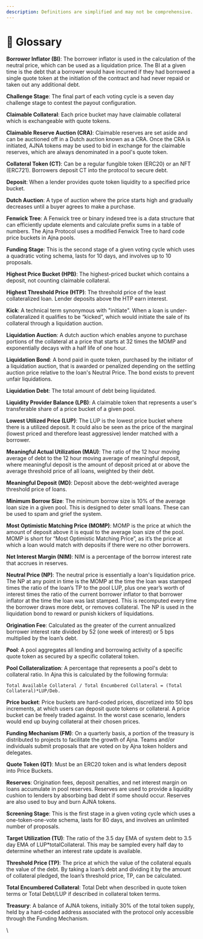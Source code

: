 ```yaml
---
description: Definitions are simplified and may not be comprehensive.
---
```


# 📖 Glossary

**Borrower Inflator (BI)**:  The borrower inflator is used in the calculation of the neutral price, which can be used as a liquidation price. The BI at a given time is the debt that a borrower would have incurred if they had borrowed a single quote token at the initiation of the contract and had never repaid or taken out any additional debt.

**Challenge Stage**: The final part of each voting cycle is a seven day challenge stage to contest the payout configuration.

**Claimable Collateral**: Each price bucket may have claimable collateral which is exchangeable with quote tokens.

**Claimable Reserve Auction (CRA)**: Claimable reserves are set aside and can be auctioned off in a Dutch auction known as a CRA. Once the CRA is initiated, AJNA tokens may be used to bid in exchange for the claimable reserves, which are always denominated in a pool's quote token.

**Collateral Token (CT)**: Can be a regular fungible token (ERC20) or an NFT (ERC721). Borrowers deposit CT into the protocol to secure debt.

**Deposit**: When a lender provides quote token liquidity to a specified price bucket.

**Dutch Auction**: A type of auction where the price starts high and gradually decreases until a buyer agrees to make a purchase.

**Fenwick Tree**: A Fenwick tree or binary indexed tree is a data structure that can efficiently update elements and calculate prefix sums in a table of numbers. The Ajna Protocol uses a modified Fenwick Tree to hard code price buckets in Ajna pools.

**Funding Stage**: This is the second stage of a given voting cycle which uses a quadratic voting schema, lasts for 10 days, and involves up to 10 proposals.

**Highest Price Bucket (HPB)**: The highest-priced bucket which contains a deposit, not counting claimable collateral.

**Highest Threshold Price (HTP)**: The threshold price of the least collateralized loan. Lender deposits above the HTP earn interest.

**Kick**: A technical term synonymous with "initiate". When a loan is under-collateralized it qualifies to be “kicked”, which would initiate the sale of its collateral through a liquidation auction.

**Liquidation Auction**: A dutch auction which enables anyone to purchase portions of the collateral at a price that starts at 32 times the MOMP and exponentially decays with a half life of one hour.

**Liquidation Bond**: A bond paid in quote token, purchased by the initiator of a liquidation auction, that is awarded or penalized depending on the settling auction price relative to the loan's Neutral Price. The bond exists to prevent unfair liquidations.

**Liquidation Debt**: The total amount of debt being liquidated.

**Liquidity Provider Balance (LPB)**: A claimable token that represents a user's transferable share of a price bucket of a given pool.

**Lowest Utilized Price (LUP)**: The LUP is the lowest price bucket where there is a utilized deposit. It could also be seen as the price of the marginal (lowest priced and therefore least aggressive) lender matched with a borrower.

**Meaningful Actual Utilization (MAU)**: The ratio of the 12 hour moving average of debt to the 12 hour moving average of meaningful deposit, where meaningful deposit is the amount of deposit priced at or above the average threshold price of all loans, weighted by their debt.

**Meaningful Deposit (MD)**: Deposit above the debt-weighted average threshold price of loans.

**Minimum Borrow Size**: The minimum borrow size is 10% of the average loan size in a given pool. This is designed to deter small loans. These can be used to spam and grief the system.

**Most Optimistic Matching Price (MOMP)**: MOMP is the price at which the amount of deposit above it is equal to the average loan size of the pool. MOMP is short for “Most Optimistic Matching Price”, as it’s the price at which a loan would match with deposits if there were no other borrowers.

**Net Interest Margin (NIM)**: NIM is a percentage of the borrow interest rate that accrues in reserves.

**Neutral Price (NP)**: The neutral price is essentially a loan's liquidation price. The NP at any point in time is the MOMP at the time the loan was stamped times the ratio of the loan’s TP to the pool LUP, plus one year’s worth of interest times the ratio of the current borrower inflator to that borrower inflator at the time the loan was last stamped. This is recomputed every time the borrower draws more debt, or removes collateral. The NP is used in the liquidation bond to reward or punish kickers of liquidations.

**Origination Fee**: Calculated as the greater of the current annualized borrower interest rate divided by 52 (one week of interest) or 5 bps multiplied by the loan’s debt.

**Pool**: A pool aggregates all lending and borrowing activity of a specific quote token as secured by a specific collateral token.

**Pool Collateralization**: A percentage that represents a pool's debt to collateral ratio. In Ajna this is calculated by the following formula:&#x20;

`Total Available Collateral / Total Encumbered Collateral = (Total Collateral)*LUP/Deb.`

**Price bucket**: Price buckets are hard-coded prices, discretized into 50 bps increments, at which users can deposit quote tokens or collateral. A price bucket can be freely traded against. In the worst case scenario, lenders would end up buying collateral at their chosen prices.

**Funding Mechanism (FM)**: On a quarterly basis, a portion of the treasury is distributed to projects to facilitate the growth of Ajna. Teams and/or individuals submit proposals that are voted on by Ajna token holders and delegates.

**Quote Token (QT)**: Must be an ERC20 token and is what lenders deposit into Price Buckets.

**Reserves**: Origination fees, deposit penalties, and net interest margin on loans accumulate in pool reserves. Reserves are used to provide a liquidity cushion to lenders by absorbing bad debt if some should occur. Reserves are also used to buy and burn AJNA tokens.

**Screening Stage**: This is the first stage in a given voting cycle which uses a one-token-one-vote schema, lasts for 80 days, and involves an unlimited number of proposals.

**Target Utilization (TU)**: The ratio of the 3.5 day EMA of system debt to 3.5 day EMA of LUP\*totalCollateral. This may be sampled every half day to determine whether an interest rate update is available.

**Threshold Price (TP)**: The price at which the value of the collateral equals the value of the debt. By taking a loan’s debt and dividing it by the amount of collateral pledged, the loan’s threshold price, TP, can be calculated.

**Total Encumbered Collateral**: Total Debt when described in quote token terms or Total Debt/LUP if described in collateral token terms.

**Treasury**: A balance of AJNA tokens, initially 30% of the total token supply, held by a hard-coded address associated with the protocol only accessible through the Funding Mechanism.

\




